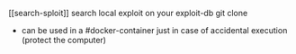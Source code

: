 
[[search-sploit]]
search local exploit on your exploit-db git clone
- can be used in a #docker-container just in case of accidental execution (protect the computer)